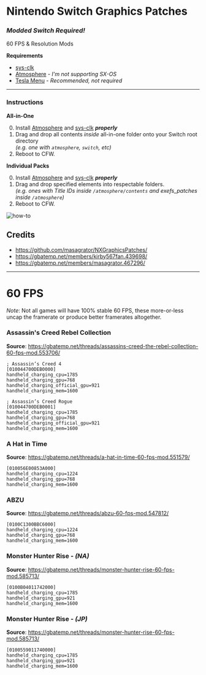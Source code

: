 # Nintendo Switch Graphics Patches
### ***Modded Switch Required!***  
60 FPS & Resolution Mods

**Requirements**
- [sys-clk](https://github.com/retronx-team/sys-clk)
- [Atmosphere](https://github.com/Atmosphere-NX/Atmosphere) - *I'm not supporting SX-OS*
- [Tesla Menu](https://gbatemp.net/threads/tesla-the-nintendo-switch-overlay-menu.557362/) - *Recommended, not required*

---

### **Instructions** 
 
**All-in-One**

0. Install [Atmosphere](https://github.com/Atmosphere-NX/Atmosphere) and [sys-clk](https://github.com/retronx-team/sys-clk) ***properly***
1. Drag and drop all contents *inside* all-in-one folder onto your Switch root directory  
*(e.g. one with `atmosphere`, `switch`, etc)*
2. Reboot to CFW.

**Individual Packs**

0. Install [Atmosphere](https://github.com/Atmosphere-NX/Atmosphere) and [sys-clk](https://github.com/retronx-team/sys-clk) ***properly***
1. Drag and drop specified elements into respectable folders.  
*(e.g. ones with Title IDs inside `/atmosphere/contents` and exefs_patches inside `/atmosphere`)*
2. Reboot to CFW.

![how-to](https://raw.githubusercontent.com/cdnutter/NX-Graphics-Patches/master/resources/how-to.gif)

## Credits
- https://github.com/masagrator/NXGraphicsPatches/
- https://gbatemp.net/members/kirby567fan.439698/
- https://gbatemp.net/members/masagrator.467296/

---

# 60 FPS
*Note*: Not all games will have 100% stable 60 FPS, these more-or-less uncap the framerate or produce better framerates altogether.
### Assassin's Creed Rebel Collection
**Source**: https://gbatemp.net/threads/assassins-creed-the-rebel-collection-60-fps-mod.553706/
```
; Assassin’s Creed 4
[010044700DEB0000]
handheld_charging_cpu=1785
handheld_charging_gpu=768
handheld_charging_official_gpu=921
handheld_charging_mem=1600

; Assassin’s Creed Rogue
[010044700DEB0001]
handheld_charging_cpu=1785
handheld_charging_gpu=768
handheld_charging_official_gpu=921
handheld_charging_mem=1600
```

### A Hat in Time
**Source**: https://gbatemp.net/threads/a-hat-in-time-60-fps-mod.551579/
```
[010056E00853A000]
handheld_charging_cpu=1224
handheld_charging_gpu=768
handheld_charging_mem=1600
```

### ABZU
**Source**: https://gbatemp.net/threads/abzu-60-fps-mod.547812/
```
[0100C1300BBC6000]
handheld_charging_cpu=1224
handheld_charging_gpu=768
handheld_charging_mem=1600
```

### Monster Hunter Rise - *(NA)*
**Source**: https://gbatemp.net/threads/monster-hunter-rise-60-fps-mod.585713/
```
[0100B04011742000]
handheld_charging_cpu=1785
handheld_charging_gpu=921
handheld_charging_mem=1600
```

### Monster Hunter Rise - *(JP)*
**Source**: https://gbatemp.net/threads/monster-hunter-rise-60-fps-mod.585713/
```
[0100559011740000]
handheld_charging_cpu=1785
handheld_charging_gpu=921
handheld_charging_mem=1600
```

